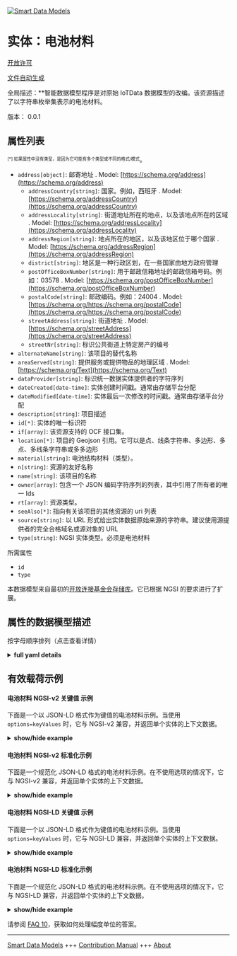 <!-- 10-Header -->  
[![Smart Data Models](https://smartdatamodels.org/wp-content/uploads/2022/01/SmartDataModels_logo.png "Logo")](https://smartdatamodels.org)  
实体：电池材料  
=======<!-- /10-Header -->  
<!-- 15-License -->  
[开放许可](https://github.com/smart-data-models//dataModel.OCF/blob/master/BatteryMaterial/LICENSE.md)  
[文件自动生成](https://docs.google.com/presentation/d/e/2PACX-1vTs-Ng5dIAwkg91oTTUdt8ua7woBXhPnwavZ0FxgR8BsAI_Ek3C5q97Nd94HS8KhP-r_quD4H0fgyt3/pub?start=false&loop=false&delayms=3000#slide=id.gb715ace035_0_60)  
<!-- /15-License -->  
<!-- 20-Description -->  
全局描述：**智能数据模型程序是对原始 IoTData 数据模型的改编。该资源描述了以字符串枚举集表示的电池材料。  
版本： 0.0.1  
<!-- /20-Description -->  
<!-- 30-PropertiesList -->  

## 属性列表  

<sup><sub>[*] 如果属性中没有类型，是因为它可能有多个类型或不同的格式/模式</sub></sup>。  
- `address[object]`: 邮寄地址  . Model: [https://schema.org/address](https://schema.org/address)	- `addressCountry[string]`: 国家。例如，西班牙  . Model: [https://schema.org/addressCountry](https://schema.org/addressCountry)  
	- `addressLocality[string]`: 街道地址所在的地点，以及该地点所在的区域  . Model: [https://schema.org/addressLocality](https://schema.org/addressLocality)  
	- `addressRegion[string]`: 地点所在的地区，以及该地区位于哪个国家  . Model: [https://schema.org/addressRegion](https://schema.org/addressRegion)  
	- `district[string]`: 地区是一种行政区划，在一些国家由地方政府管理    
	- `postOfficeBoxNumber[string]`: 用于邮政信箱地址的邮政信箱号码。例如：03578  . Model: [https://schema.org/postOfficeBoxNumber](https://schema.org/postOfficeBoxNumber)  
	- `postalCode[string]`: 邮政编码。例如：24004  . Model: [https://schema.org/https://schema.org/postalCode](https://schema.org/https://schema.org/postalCode)  
	- `streetAddress[string]`: 街道地址  . Model: [https://schema.org/streetAddress](https://schema.org/streetAddress)  
	- `streetNr[string]`: 标识公共街道上特定房产的编号    
- `alternateName[string]`: 该项目的替代名称  - `areaServed[string]`: 提供服务或提供物品的地理区域  . Model: [https://schema.org/Text](https://schema.org/Text)- `dataProvider[string]`: 标识统一数据实体提供者的字符序列  - `dateCreated[date-time]`: 实体创建时间戳。通常由存储平台分配  - `dateModified[date-time]`: 实体最后一次修改的时间戳。通常由存储平台分配  - `description[string]`: 项目描述  - `id[*]`: 实体的唯一标识符  - `if[array]`: 该资源支持的 OCF 接口集。  - `location[*]`: 项目的 Geojson 引用。它可以是点、线条字符串、多边形、多点、多线条字符串或多多边形  - `material[string]`: 电池结构材料（类型）。  - `n[string]`: 资源的友好名称  - `name[string]`: 该项目的名称  - `owner[array]`: 包含一个 JSON 编码字符序列的列表，其中引用了所有者的唯一 Ids  - `rt[array]`: 资源类型。  - `seeAlso[*]`: 指向有关该项目的其他资源的 uri 列表  - `source[string]`: 以 URL 形式给出实体数据原始来源的字符串。建议使用源提供者的完全合格域名或源对象的 URL  - `type[string]`: NGSI 实体类型。必须是电池材料  <!-- /30-PropertiesList -->  
<!-- 35-RequiredProperties -->  
所需属性  
- `id`  - `type`  <!-- /35-RequiredProperties -->  
<!-- 40-RequiredProperties -->  
本数据模型来自最初的[开放连接基金会存储库](https://github.com/openconnectivityfoundation/IoTDataModels)。它已根据 NGSI 的要求进行了扩展。  
<!-- /40-RequiredProperties -->  
<!-- 50-DataModelHeader -->  
## 属性的数据模型描述  
按字母顺序排列（点击查看详情）  
<!-- /50-DataModelHeader -->  
<!-- 60-ModelYaml -->  
<details><summary><strong>full yaml details</strong></summary>    
```yaml  
BatteryMaterial:    
  description: Smart Data Models Program adaptation of the original IoTData data Models. This Resource describes the battery material represented as an enumerated set of strings.    
  properties:    
    address:    
      description: The mailing address    
      properties:    
        addressCountry:    
          description: 'The country. For example, Spain'    
          type: string    
          x-ngsi:    
            model: https://schema.org/addressCountry    
            type: Property    
        addressLocality:    
          description: 'The locality in which the street address is, and which is in the region'    
          type: string    
          x-ngsi:    
            model: https://schema.org/addressLocality    
            type: Property    
        addressRegion:    
          description: 'The region in which the locality is, and which is in the country'    
          type: string    
          x-ngsi:    
            model: https://schema.org/addressRegion    
            type: Property    
        district:    
          description: 'A district is a type of administrative division that, in some countries, is managed by the local government'    
          type: string    
          x-ngsi:    
            type: Property    
        postOfficeBoxNumber:    
          description: 'The post office box number for PO box addresses. For example, 03578'    
          type: string    
          x-ngsi:    
            model: https://schema.org/postOfficeBoxNumber    
            type: Property    
        postalCode:    
          description: 'The postal code. For example, 24004'    
          type: string    
          x-ngsi:    
            model: https://schema.org/https://schema.org/postalCode    
            type: Property    
        streetAddress:    
          description: The street address    
          type: string    
          x-ngsi:    
            model: https://schema.org/streetAddress    
            type: Property    
        streetNr:    
          description: Number identifying a specific property on a public street    
          type: string    
          x-ngsi:    
            type: Property    
      type: object    
      x-ngsi:    
        model: https://schema.org/address    
        type: Property    
    alternateName:    
      description: An alternative name for this item    
      type: string    
      x-ngsi:    
        type: Property    
    areaServed:    
      description: The geographic area where a service or offered item is provided    
      type: string    
      x-ngsi:    
        model: https://schema.org/Text    
        type: Property    
    dataProvider:    
      description: A sequence of characters identifying the provider of the harmonised data entity    
      type: string    
      x-ngsi:    
        type: Property    
    dateCreated:    
      description: Entity creation timestamp. This will usually be allocated by the storage platform    
      format: date-time    
      type: string    
      x-ngsi:    
        type: Property    
    dateModified:    
      description: Timestamp of the last modification of the entity. This will usually be allocated by the storage platform    
      format: date-time    
      type: string    
      x-ngsi:    
        type: Property    
    description:    
      description: A description of this item    
      type: string    
      x-ngsi:    
        type: Property    
    id:    
      anyOf:    
        - description: Identifier format of any NGSI entity    
          maxLength: 256    
          minLength: 1    
          pattern: ^[\w\-\.\{\}\$\+\*\[\]`|~^@!,:\\]+$    
          type: string    
          x-ngsi:    
            type: Property    
        - description: Identifier format of any NGSI entity    
          format: uri    
          type: string    
          x-ngsi:    
            type: Property    
      description: Unique identifier of the entity    
      x-ngsi:    
        type: Property    
    if:    
      description: The OCF Interface set supported by this Resource.    
      items:    
        enum:    
          - oic.if.s    
          - oic.if.baseline    
        type: string    
      minItems: 2    
      readOnly: true    
      type: array    
      uniqueItems: true    
      x-ngsi:    
        type: Property    
    location:    
      description: 'Geojson reference to the item. It can be Point, LineString, Polygon, MultiPoint, MultiLineString or MultiPolygon'    
      oneOf:    
        - description: Geojson reference to the item. Point    
          properties:    
            bbox:    
              items:    
                type: number    
              minItems: 4    
              type: array    
            coordinates:    
              items:    
                type: number    
              minItems: 2    
              type: array    
            type:    
              enum:    
                - Point    
              type: string    
          required:    
            - type    
            - coordinates    
          title: GeoJSON Point    
          type: object    
          x-ngsi:    
            type: GeoProperty    
        - description: Geojson reference to the item. LineString    
          properties:    
            bbox:    
              items:    
                type: number    
              minItems: 4    
              type: array    
            coordinates:    
              items:    
                items:    
                  type: number    
                minItems: 2    
                type: array    
              minItems: 2    
              type: array    
            type:    
              enum:    
                - LineString    
              type: string    
          required:    
            - type    
            - coordinates    
          title: GeoJSON LineString    
          type: object    
          x-ngsi:    
            type: GeoProperty    
        - description: Geojson reference to the item. Polygon    
          properties:    
            bbox:    
              items:    
                type: number    
              minItems: 4    
              type: array    
            coordinates:    
              items:    
                items:    
                  items:    
                    type: number    
                  minItems: 2    
                  type: array    
                minItems: 4    
                type: array    
              type: array    
            type:    
              enum:    
                - Polygon    
              type: string    
          required:    
            - type    
            - coordinates    
          title: GeoJSON Polygon    
          type: object    
          x-ngsi:    
            type: GeoProperty    
        - description: Geojson reference to the item. MultiPoint    
          properties:    
            bbox:    
              items:    
                type: number    
              minItems: 4    
              type: array    
            coordinates:    
              items:    
                items:    
                  type: number    
                minItems: 2    
                type: array    
              type: array    
            type:    
              enum:    
                - MultiPoint    
              type: string    
          required:    
            - type    
            - coordinates    
          title: GeoJSON MultiPoint    
          type: object    
          x-ngsi:    
            type: GeoProperty    
        - description: Geojson reference to the item. MultiLineString    
          properties:    
            bbox:    
              items:    
                type: number    
              minItems: 4    
              type: array    
            coordinates:    
              items:    
                items:    
                  items:    
                    type: number    
                  minItems: 2    
                  type: array    
                minItems: 2    
                type: array    
              type: array    
            type:    
              enum:    
                - MultiLineString    
              type: string    
          required:    
            - type    
            - coordinates    
          title: GeoJSON MultiLineString    
          type: object    
          x-ngsi:    
            type: GeoProperty    
        - description: Geojson reference to the item. MultiLineString    
          properties:    
            bbox:    
              items:    
                type: number    
              minItems: 4    
              type: array    
            coordinates:    
              items:    
                items:    
                  items:    
                    items:    
                      type: number    
                    minItems: 2    
                    type: array    
                  minItems: 4    
                  type: array    
                type: array    
              type: array    
            type:    
              enum:    
                - MultiPolygon    
              type: string    
          required:    
            - type    
            - coordinates    
          title: GeoJSON MultiPolygon    
          type: object    
          x-ngsi:    
            type: GeoProperty    
      x-ngsi:    
        type: GeoProperty    
    material:    
      description: The battery construction material (type).    
      enum:    
        - Alkaline    
        - Aluminium Air    
        - Aluminium Ion    
        - Atomic Betavoltaics    
        - Atomic Optoelectric Nuclear    
        - Atomic Nuclear    
        - Bunsen Cell    
        - Chromic Acid Cell    
        - Poggendorff Cell    
        - Clark Cell    
        - Daniell Cell    
        - Dry Cell    
        - Earth    
        - Flow    
        - Flow Vanadium Redox    
        - Flow Zinc Bromine    
        - Flow Zinc Cerium    
        - Frog    
        - Fuel    
        - Galvanic Cell    
        - Glass    
        - Grove Cell    
        - Lead Acid    
        - Lead Acid Deep Cycle    
        - Lead Acid VRLA    
        - Lead Acid AGM    
        - Lead Acid Gel    
        - Leclanche Cell    
        - Lemon Potato    
        - Lithium    
        - Lithium Air    
        - Lithium Ion    
        - Lithium Ion Cobalt Oxide (ICR)    
        - Lithium Ion Manganese Oxide (IMR)    
        - Lithium Ion Polymer    
        - Lithium Iron Phosphate    
        - Lithium Sulfur    
        - Lithium Titanate    
        - Lithium Ion Thin Film    
        - Magnesium    
        - Magnesium Ion    
        - Mercury    
        - Molten Salt    
        - Nickel Cadmium    
        - Nickel Cadmium Vented Cell    
        - Nickel Hydrogen    
        - 'Nickel Iron '    
        - Nickel Metal Hydride    
        - Nickel Metal Hydride Low Self-Discharge    
        - Nickel Oxyhydroxide    
        - Nickel Oxyride    
        - Nickel Zinc    
        - Organic Radical    
        - Paper    
        - Polymer Based    
        - Polysulfide Bromide    
        - Potassium Ion    
        - Pulvermachers Chain    
        - Silicon Air    
        - Silver Calcium    
        - Silver Oxide    
        - Silver Zinc    
        - Sodium Ion    
        - Sodium Sulfur    
        - Solid State    
        - Sugar    
        - Super Iron    
        - UltraBattery    
        - Voltaic Pile    
        - Voltaic Pile Penny    
        - Voltaic Pile Trough    
        - Water Activated    
        - Weston Cell    
        - Zinc Air    
        - Zinc Carbon    
        - Zinc Chloride    
        - Zinc Ion    
        - Unknown    
      readOnly: true    
      type: string    
      x-ngsi:    
        type: Property    
    n:    
      description: Friendly name of the Resource    
      maxLength: 64    
      readOnly: true    
      type: string    
      x-ngsi:    
        type: Property    
    name:    
      description: The name of this item    
      type: string    
      x-ngsi:    
        type: Property    
    owner:    
      description: A List containing a JSON encoded sequence of characters referencing the unique Ids of the owner(s)    
      items:    
        anyOf:    
          - description: Identifier format of any NGSI entity    
            maxLength: 256    
            minLength: 1    
            pattern: ^[\w\-\.\{\}\$\+\*\[\]`|~^@!,:\\]+$    
            type: string    
            x-ngsi:    
              type: Property    
          - description: Identifier format of any NGSI entity    
            format: uri    
            type: string    
            x-ngsi:    
              type: Property    
        description: Unique identifier of the entity    
        x-ngsi:    
          type: Property    
      type: array    
      x-ngsi:    
        type: Property    
    rt:    
      description: The Resource Type.    
      items:    
        enum:    
          - oic.r.batterymaterial    
        maxLength: 64    
        type: string    
      minItems: 1    
      readOnly: true    
      type: array    
      uniqueItems: true    
      x-ngsi:    
        type: Property    
    seeAlso:    
      description: list of uri pointing to additional resources about the item    
      oneOf:    
        - items:    
            format: uri    
            type: string    
          minItems: 1    
          type: array    
        - format: uri    
          type: string    
      x-ngsi:    
        type: Property    
    source:    
      description: 'A sequence of characters giving the original source of the entity data as a URL. Recommended to be the fully qualified domain name of the source provider, or the URL to the source object'    
      type: string    
      x-ngsi:    
        type: Property    
    type:    
      description: NGSI entity type. It has to be BatteryMaterial    
      enum:    
        - BatteryMaterial    
      type: string    
      x-ngsi:    
        type: Property    
  required:    
    - id    
    - type    
  type: object    
  x-derived-from: https://github.com/OpenInterConnect/IoTDataModels/blob/master/BatteryMaterialResURI.swagger.json    
  x-disclaimer: 'Redistribution and use in source and binary forms, with or without modification, are permitted  provided that the license conditions are met. Copyleft (c) 2022 Contributors to Smart Data Models Program'    
  x-license-url: https://github.com/smart-data-models/dataModel.OCF/blob/master/BatteryMaterial/LICENSE.md    
  x-model-schema: https://smart-data-models.github.io/dataModel.IoTDataModels/BatteryMaterial/schema.json    
  x-model-tags: OCF    
  x-version: 0.0.1    
```  
</details>    
<!-- /60-ModelYaml -->  
<!-- 70-MiddleNotes -->  
<!-- /70-MiddleNotes -->  
<!-- 80-Examples -->  
## 有效载荷示例  
#### 电池材料 NGSI-v2 关键值 示例  
下面是一个以 JSON-LD 格式作为键值的电池材料示例。当使用 `options=keyValues` 时，它与 NGSI-v2 兼容，并返回单个实体的上下文数据。  
<details><summary><strong>show/hide example</strong></summary>    
```json  
{  
    "id": "urn:ngsi-ld:BatteryMaterial:id:YHLJ:63936175",  
    "dateCreated": "1981-05-13T21:09:19Z",  
    "dateModified": "1980-07-16T20:07:15Z",  
    "source": "I",  
    "name": "Particular garden free effort for film.",  
    "alternateName": "Start performance approach Republican. Tough board leave baby security item. Law way inside.",  
    "description": "Much wish look bed gun store. Boy present wide old.",  
    "dataProvider": "Indeed white could account benefit produce. Cultural anyone southern you letter board watch.",  
    "owner": [  
        "urn:ngsi-ld:BatteryMaterial:items:WJNR:66047443",  
        "urn:ngsi-ld:BatteryMaterial:items:HPXL:60042311"  
    ],  
    "seeAlso": [  
        "urn:ngsi-ld:BatteryMaterial:items:KLOB:32503034"  
    ],  
    "location": {  
        "type": "Point",  
        "coordinates": [  
            10.1892095,  
            -5.495683  
        ]  
    },  
    "address": {  
        "streetAddress": "Information raise various American I structure. Indeed public oil student rather discuss.",  
        "addressLocality": "Your dark result just. Small run true.",  
        "addressRegion": "Agency training need. Certainly work open in.",  
        "addressCountry": "Power daughter suffer store else. Offer real leg side.",  
        "postalCode": "Store world standard middle town how ten. By so tough sometimes most agent. Smile agency sometimes west.",  
        "postOfficeBoxNumber": "Daughter father media Democrat city relationship ball. Cultural across space top lot. Understand team necessary PM explain enough near.",  
        "streetNr": "Bit today already. Table major pull garden seat. Together artist great include. Such consider partner onto treatment.",  
        "district": ""  
    },  
    "areaServed": "Community career science. Play reason skill matter sometimes seem direction produce. Wide idea else true military explain.",  
    "rt": [  
        "oic.r.batterymaterial"  
    ],  
    "material": "Zinc Carbon",  
    "n": "Fast to this identify summer. Signifi",  
    "if": [  
        "oic.if.s",  
        "oic.if.baseline"  
    ],  
    "type": "BatteryMaterial"  
}  
```  
</details>  
#### 电池材料 NGSI-v2 标准化示例  
下面是一个规范化 JSON-LD 格式的电池材料示例。在不使用选项的情况下，它与 NGSI-v2 兼容，并返回单个实体的上下文数据。  
<details><summary><strong>show/hide example</strong></summary>    
```json  
{  
    "id": "urn:ngsi-ld:BatteryMaterial:id:YHLJ:63936175",  
    "dateCreated": {  
        "type": "DateTime",  
        "value": "1981-05-13T21:09:19Z"  
    },  
    "dateModified": {  
        "type": "DateTime",  
        "value": "1980-07-16T20:07:15Z"  
    },  
    "source": {  
        "type": "Text",  
        "value": "I"  
    },  
    "name": {  
        "type": "Text",  
        "value": "Particular garden free effort for film."  
    },  
    "alternateName": {  
        "type": "Text",  
        "value": "Start performance approach Republican. Tough board leave baby security item. Law way inside."  
    },  
    "description": {  
        "type": "Text",  
        "value": "Much wish look bed gun store. Boy present wide old."  
    },  
    "dataProvider": {  
        "type": "Text",  
        "value": "Indeed white could account benefit produce. Cultural anyone southern you letter board watch."  
    },  
    "owner": {  
        "type": "StructuredValue",  
        "value": [  
            "urn:ngsi-ld:BatteryMaterial:items:WJNR:66047443",  
            "urn:ngsi-ld:BatteryMaterial:items:HPXL:60042311"  
        ]  
    },  
    "seeAlso": {  
        "type": "StructuredValue",  
        "value": [  
            "urn:ngsi-ld:BatteryMaterial:items:KLOB:32503034"  
        ]  
    },  
    "location": {  
        "type": "geo:json",  
        "value": {  
            "type": "Point",  
            "coordinates": [  
                10.1892095,  
                -5.495683  
            ]  
        }  
    },  
    "address": {  
        "type": "StructuredValue",  
        "value": {  
            "streetAddress": "Information raise various American I structure. Indeed public oil student rather discuss.",  
            "addressLocality": "Your dark result just. Small run true.",  
            "addressRegion": "Agency training need. Certainly work open in.",  
            "addressCountry": "Power daughter suffer store else. Offer real leg side.",  
            "postalCode": "Store world standard middle town how ten. By so tough sometimes most agent. Smile agency sometimes west.",  
            "postOfficeBoxNumber": "Daughter father media Democrat city relationship ball. Cultural across space top lot. Understand team necessary PM explain enough near.",  
            "streetNr": "Bit today already. Table major pull garden seat. Together artist great include. Such consider partner onto treatment.",  
            "district": ""  
        }  
    },  
    "areaServed": {  
        "type": "Text",  
        "value": "Community career science. Play reason skill matter sometimes seem direction produce. Wide idea else true military explain."  
    },  
    "rt": {  
        "type": "StructuredValue",  
        "value": [  
            "oic.r.batterymaterial"  
        ]  
    },  
    "material": {  
        "type": "Text",  
        "value": "Zinc Carbon"  
    },  
    "n": {  
        "type": "Text",  
        "value": "Fast to this identify summer. Signifi"  
    },  
    "if": {  
        "type": "StructuredValue",  
        "value": [  
            "oic.if.s",  
            "oic.if.baseline"  
        ]  
    },  
    "type": "BatteryMaterial"  
}  
```  
</details>  
#### 电池材料 NGSI-LD 关键值 示例  
下面是一个以 JSON-LD 格式作为键值的电池材料示例。当使用 `options=keyValues` 时，它与 NGSI-LD 兼容，并返回单个实体的上下文数据。  
<details><summary><strong>show/hide example</strong></summary>    
```json  
{  
    "id": "urn:ngsi-ld:BatteryMaterial:id:YHLJ:63936175",  
    "dateCreated": "1981-05-13T21:09:19Z",  
    "dateModified": "1980-07-16T20:07:15Z",  
    "source": "I",  
    "name": "Particular garden free effort for film.",  
    "alternateName": "Start performance approach Republican. Tough board leave baby security item. Law way inside.",  
    "description": "Much wish look bed gun store. Boy present wide old.",  
    "dataProvider": "Indeed white could account benefit produce. Cultural anyone southern you letter board watch.",  
    "owner": [  
        "urn:ngsi-ld:BatteryMaterial:items:WJNR:66047443",  
        "urn:ngsi-ld:BatteryMaterial:items:HPXL:60042311"  
    ],  
    "seeAlso": [  
        "urn:ngsi-ld:BatteryMaterial:items:KLOB:32503034"  
    ],  
    "location": {  
        "type": "Point",  
        "coordinates": [  
            10.1892095,  
            -5.495683  
        ]  
    },  
    "address": {  
        "streetAddress": "Information raise various American I structure. Indeed public oil student rather discuss.",  
        "addressLocality": "Your dark result just. Small run true.",  
        "addressRegion": "Agency training need. Certainly work open in.",  
        "addressCountry": "Power daughter suffer store else. Offer real leg side.",  
        "postalCode": "Store world standard middle town how ten. By so tough sometimes most agent. Smile agency sometimes west.",  
        "postOfficeBoxNumber": "Daughter father media Democrat city relationship ball. Cultural across space top lot. Understand team necessary PM explain enough near.",  
        "streetNr": "Bit today already. Table major pull garden seat. Together artist great include. Such consider partner onto treatment.",  
        "district": ""  
    },  
    "areaServed": "Community career science. Play reason skill matter sometimes seem direction produce. Wide idea else true military explain.",  
    "rt": [  
        "oic.r.batterymaterial"  
    ],  
    "material": "Zinc Carbon",  
    "n": "Fast to this identify summer. Signifi",  
    "if": [  
        "oic.if.s",  
        "oic.if.baseline"  
    ],  
    "type": "BatteryMaterial",  
    "@context": [  
        "https://smartdatamodels.org/context.jsonld"  
    ]  
}  
```  
</details>  
#### 电池材料 NGSI-LD 标准化示例  
下面是一个规范化 JSON-LD 格式的电池材料示例。在不使用选项的情况下，它与 NGSI-LD 兼容，并返回单个实体的上下文数据。  
<details><summary><strong>show/hide example</strong></summary>    
```json  
{  
    "id": "urn:ngsi-ld:BatteryMaterial:id:YHLJ:63936175",  
    "dateCreated": {  
        "type": "Property",  
        "value": {  
            "@type": "DateTime",  
            "@value": "1981-05-13T21:09:19Z"  
        }  
    },  
    "dateModified": {  
        "type": "Property",  
        "value": {  
            "@type": "DateTime",  
            "@value": "1980-07-16T20:07:15Z"  
        }  
    },  
    "source": {  
        "type": "Property",  
        "value": "I"  
    },  
    "name": {  
        "type": "Property",  
        "value": "Particular garden free effort for film."  
    },  
    "alternateName": {  
        "type": "Property",  
        "value": "Start performance approach Republican. Tough board leave baby security item. Law way inside."  
    },  
    "description": {  
        "type": "Property",  
        "value": "Much wish look bed gun store. Boy present wide old."  
    },  
    "dataProvider": {  
        "type": "Property",  
        "value": "Indeed white could account benefit produce. Cultural anyone southern you letter board watch."  
    },  
    "owner": {  
        "type": "Property",  
        "value": [  
            "urn:ngsi-ld:BatteryMaterial:items:WJNR:66047443",  
            "urn:ngsi-ld:BatteryMaterial:items:HPXL:60042311"  
        ]  
    },  
    "seeAlso": {  
        "type": "Property",  
        "value": [  
            "urn:ngsi-ld:BatteryMaterial:items:KLOB:32503034"  
        ]  
    },  
    "location": {  
        "type": "GeoProperty",  
        "value": {  
            "type": "Point",  
            "coordinates": [  
                10.1892095,  
                -5.495683  
            ]  
        }  
    },  
    "address": {  
        "type": "Property",  
        "value": {  
            "streetAddress": "Information raise various American I structure. Indeed public oil student rather discuss.",  
            "addressLocality": "Your dark result just. Small run true.",  
            "addressRegion": "Agency training need. Certainly work open in.",  
            "addressCountry": "Power daughter suffer store else. Offer real leg side.",  
            "postalCode": "Store world standard middle town how ten. By so tough sometimes most agent. Smile agency sometimes west.",  
            "postOfficeBoxNumber": "Daughter father media Democrat city relationship ball. Cultural across space top lot. Understand team necessary PM explain enough near.",  
            "streetNr": "Bit today already. Table major pull garden seat. Together artist great include. Such consider partner onto treatment.",  
            "district": ""  
        }  
    },  
    "areaServed": {  
        "type": "Property",  
        "value": "Community career science. Play reason skill matter sometimes seem direction produce. Wide idea else true military explain."  
    },  
    "rt": {  
        "type": "Property",  
        "value": [  
            "oic.r.batterymaterial"  
        ]  
    },  
    "material": {  
        "type": "Property",  
        "value": "Zinc Carbon"  
    },  
    "n": {  
        "type": "Property",  
        "value": "Fast to this identify summer. Signifi"  
    },  
    "if": {  
        "type": "Property",  
        "value": [  
            "oic.if.s",  
            "oic.if.baseline"  
        ]  
    },  
    "type": "BatteryMaterial",  
    "@context": [  
        "https://smartdatamodels.org/context.jsonld"  
    ]  
}  
```  
</details><!-- /80-Examples -->  
<!-- 90-FooterNotes -->  
<!-- /90-FooterNotes -->  
<!-- 95-Units -->  
请参阅 [FAQ 10](https://smartdatamodels.org/index.php/faqs/)，获取如何处理幅度单位的答案。  
<!-- /95-Units -->  
<!-- 97-LastFooter -->  
---  
[Smart Data Models](https://smartdatamodels.org) +++ [Contribution Manual](https://bit.ly/contribution_manual) +++ [About](https://bit.ly/Introduction_SDM)<!-- /97-LastFooter -->  
